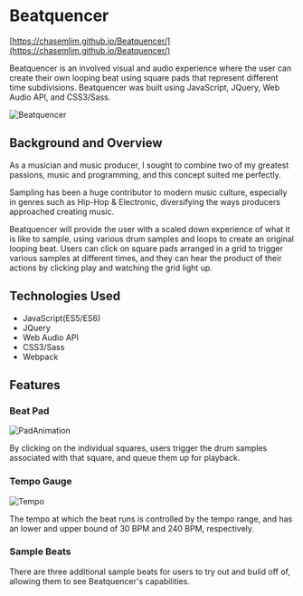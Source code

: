 # Beatquencer

[https://chasemlim.github.io/Beatquencer/](https://chasemlim.github.io/Beatquencer/)

Beatquencer is an involved visual and audio experience where the user can create their own looping beat using square pads that represent different time subdivisions. Beatquencer was built using JavaScript, JQuery, Web Audio API, and CSS3/Sass.

![Beatquencer](https://i.imgur.com/lurRXEl.png)

## Background and Overview

As a musician and music producer, I sought to combine two of my greatest passions, music and programming, and this concept suited me perfectly.

Sampling has been a huge contributor to modern music culture, especially in genres such as Hip-Hop & Electronic, diversifying the ways producers approached creating music.

Beatquencer will provide the user with a scaled down experience of what it is like to sample, using various drum samples and loops to create an original looping beat. Users can click on square pads arranged in a grid to trigger various samples at different times, and they can hear the product of their actions by clicking play and watching the grid light up.

## Technologies Used

- JavaScript(ES5/ES6)
- JQuery
- Web Audio API
- CSS3/Sass
- Webpack

## Features

### Beat Pad

![PadAnimation](https://i.imgur.com/EMZrDf0.gif)

By clicking on the individual squares, users trigger the drum samples associated with that square, and queue them up for playback.

### Tempo Gauge

![Tempo](https://i.imgur.com/xxsxu5F.png)

The tempo at which the beat runs is controlled by the tempo range, and has an lower and upper bound of 30 BPM and 240 BPM, respectively.

### Sample Beats

There are three additional sample beats for users to try out and build off of, allowing them to see Beatquencer's capabilities.
